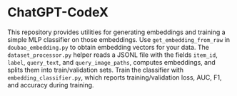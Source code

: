 # ChatGPT-CodeX

This repository provides utilities for generating embeddings and training a
simple MLP classifier on those embeddings. Use `get_embedding_from_raw` in
`doubao_embedding.py` to obtain embedding vectors for your data. The
`dataset_processor.py` helper reads a JSONL file with the fields `item_id`,
`label`, `query_text`, and `query_image_paths`, computes embeddings, and splits
them into train/validation sets. Train the classifier with
`embedding_classifier.py`, which reports training/validation loss, AUC, F1, and
accuracy during training.
